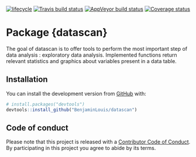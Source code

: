[![lifecycle](https://img.shields.io/badge/lifecycle-experimental-orange.svg)](https://www.tidyverse.org/lifecycle/#experimental)
[![Travis build status](https://travis-ci.org/BenjaminLouis/datascan.svg?branch=master)](https://travis-ci.org/BenjaminLouis/datascan)
[![AppVeyor build status](https://ci.appveyor.com/api/projects/status/github/BenjaminLouis/datascan?branch=master&svg=true)](https://ci.appveyor.com/project/BenjaminLouis/datascan)
[![Coverage status](https://codecov.io/gh/BenjaminLouis/datascan/branch/master/graph/badge.svg)](https://codecov.io/github/BenjaminLouis/datascan?branch=master)

# Package {datascan}

The goal of datascan is to offer tools to perform the most important step of data analysis : exploratory data analysis. Implemented functions return relevant statistics and graphics about variables present in a data table.

## Installation

You can install the development version from [GitHub](https://github.com/) with:

``` r
# install.packages("devtools")
devtools::install_github("BenjaminLouis/datascan")
```

## Code of conduct

Please note that this project is released with a [Contributor Code of Conduct](CODE_OF_CONDUCT.md).
  By participating in this project you agree to abide by its terms.
